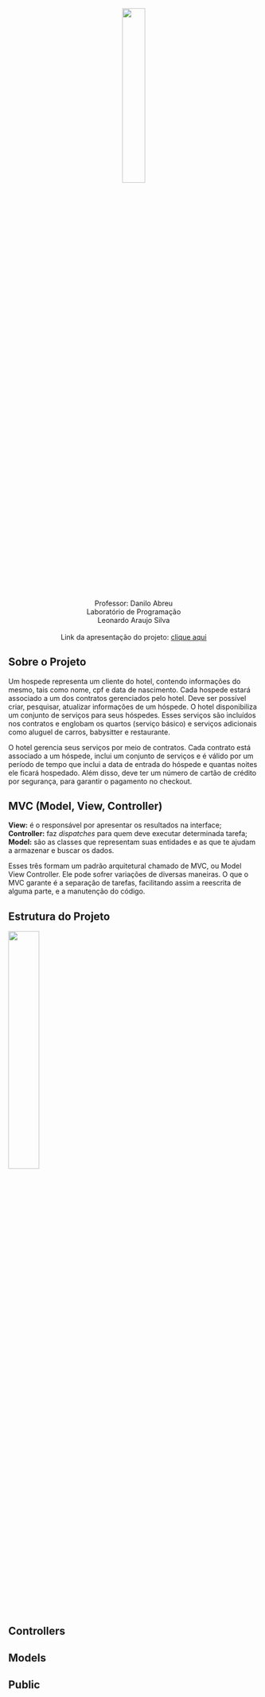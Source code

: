 <h2 align="center">
<img src="https://lh3.googleusercontent.com/Ie3tjxX8E51qHUEFuboJcBe7tBvhGqHwsAhJ859yMTa6OmpDbMpc7jwKG_Ek7pPZTUkIvpIoX0NpjDF8sFwNoe8Sux2ulC4BiC-5CBpkouwxGhBfk-EPg9GgPK8S01FXswRahVhwNlqlbK7zypqlszijiMxpPxSyh2cdpuT3esTFxm_zD4X7559M1DrAzZm95LOx2-WoDEzpOodOnuKkczQNZ07l0vV29Kl9D4uPesFpdkivNpt8_0oT4GPpBH0UyLzARX5fJqsH5P923hJaIejzClqaeVRT9AcOLBxE4ChZ6PaFRy0CpP-LijoBBt_njo75CNw3n_WCz7I1W67xF3Fm9ss5-YqdxNKT-w8sfwld8e9e4PsQa9ukgqEIBjGZCPp-BSkNtEMHixCjVrgcPCSlkBLwNDtwhs1qfVNGl0mk8xseWQr3ZsoHttklfuvD7l5hIKyVavcDB-T5fMvO0SD3-6L6cxZADt9hmNWT-IAwsDFA8cjcRra1Bl1UN91yKK6vXmcbJshUC4zBNv9U1znmxg4-7M_W-wOdMKqN6p1BnbpEAIDubedccQ=w1326-h644" width="30%">
</h2>

<p align="center">
Professor: Danilo Abreu<br>
Laboratório de Programação<br>
Leonardo Araujo Silva<br>
<br>
Link da apresentação do projeto: <a href="#" target="_blank">clique aqui</a>
</p>

## Sobre o Projeto

<p>Um hospede representa um cliente do hotel, contendo informações do mesmo, tais como nome, cpf e data de nascimento. Cada hospede estará associado a um dos contratos
gerenciados pelo hotel. Deve ser possível criar, pesquisar, atualizar informações de um hóspede. O hotel disponibiliza um conjunto de serviços para seus hóspedes. Esses serviços são incluídos nos contratos e englobam os quartos (serviço básico) e serviços adicionais
como aluguel de carros, babysitter e restaurante.</p>

<p>O hotel gerencia seus serviços por meio de contratos. Cada contrato está associado a um hóspede, inclui um conjunto de serviços e é válido por um período de tempo que
inclui a data de entrada do hóspede e quantas noites ele ficará hospedado. Além disso, deve ter um número de cartão de crédito por segurança, para garantir o pagamento no checkout.</p>


## MVC (Model, View, Controller)

<strong>View:</strong> é o responsável por apresentar os resultados na interface;<br>
<strong>Controller:</strong> faz <i>dispatches</i> para quem deve executar determinada tarefa;<br>
<strong>Model:</strong> são as classes que representam suas entidades e as que te ajudam a armazenar e buscar os dados.<br>

<p>
Esses três formam um padrão arquitetural chamado de MVC, ou Model View Controller. Ele pode sofrer variações de diversas maneiras. O que o MVC garante é a separação de tarefas, facilitando assim a reescrita de alguma parte, e a manutenção do código. </p>

## Estrutura do Projeto

<img src="https://lh3.googleusercontent.com/ddNHsI7hPU9yUgYwHlhI8QeYCAWh23JVwzcdN8O3cOyu_R6RMpmfybF7SHVRR3LKdgYmbPnXtxfrWgkB1scO65XSHk80BO3XE647aQoq9SNufhSebCyXK3lSn6delBHP_eWtO6isHoSMglSfwqYgWxaevBQZIBgTL8DbH5kGjHWPYH68y1aLdmNTpiYgcp0Vi4F1dD9yS4_EYb-NscZGyL6GOvLrbVlTtm-Ar4O9o2-UoIYYNiRKVh8lsIo5rMwKqnkWSO_25EGuJiZS-27_hjzVDQpP5yLadyamrWIr39K7TFT0q11pqOnoQ0fVsyM6E4G-2sJlvfM69k_yfBnAjNjx7siXfW-380mncR6ZoRSTgAlShgynOeki1B4CNJSVTZfG8AaNypYhg1sUXuOLK7zn0FC_9BsLHkBB8aJS_xnKlThKOosS1dJkiB-7sGU3LLHeEwBFqyEdBCgxQwBrQlaSo4YN9bOuBKv1PpeVP4PJoZx5A8kAKJq4ztU2acJQZD6ov9pV3LWjSBowrRjTaRDn_6v4hBNgwpeFzjfZZsiYRXuhxUtGfk6n6A=w1326-h644" width="35%">
	
## Controllers


## Models


## Public


